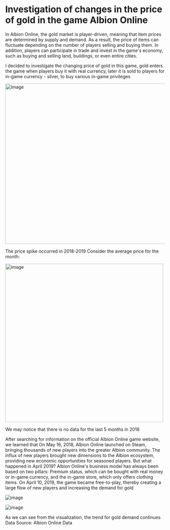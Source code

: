 # Investigation of changes in the price of gold in the game Albion Online
In Albion Online, the gold market is player-driven, meaning that item prices are determined by supply and demand. As a result, the price of items can fluctuate depending on the number of players selling and buying them. In addition, players can participate in trade and invest in the game's economy, such as buying and selling land, buildings, or even entire cities.

I decided to investigate the changing price of gold in this game, gold enters the game when players buy it with real currency, later it is sold to players for in-game currency - silver, to buy various in-game privileges 

<img width="505" alt="image" src="https://user-images.githubusercontent.com/47353881/215474353-49891de5-3cb0-4019-8dcb-c4bbc36bca20.png">

The price spike occurred in 2018-2019
Consider the average price for the month:

<img width="499" alt="image" src="https://user-images.githubusercontent.com/47353881/215474428-4fd5e0da-185a-4065-8887-a5282d0baefb.png">

We may notice that there is no data for the last 5 months in 2018

After searching for information on the official Albion Online game website, we learned that On May 16, 2018, Albion Online launched on Steam, bringing thousands of new players into the greater Albion community. The influx of new players brought new dimensions to the Albion ecosystem, providing new economic opportunities for seasoned players. 
But what happened in April 2019?
Albion Online's business model has always been based on two pillars: Premium status, which can be bought with real money or in-game currency, and the in-game store, which only offers clothing items.
On April 10, 2019, the game became free-to-play, thereby creating a large flow of new players and increasing the demand for gold

![image](https://user-images.githubusercontent.com/47353881/215474495-b2f343f6-8c9f-48e6-b9f8-0592df24bc2b.png)

![image](https://user-images.githubusercontent.com/47353881/215474527-0c1d0cdb-2a44-4c80-b9a0-56f6b4faa760.png)

As we can see from the visualization, the trend for gold demand continues
Data Source: Albion Online Data
